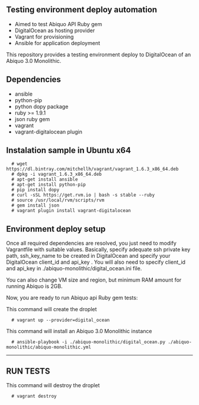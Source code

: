 ## Testing environment deploy automation

- Aimed to test Abiquo API Ruby gem
- DigitalOcean as hosting provider
- Vagrant for provisioning
- Ansible for application deployment

This repository provides a testing environment deploy to DigitalOcean of an Abiquo 3.0 Monolithic.

## Dependencies

- ansible
- python-pip
- python dopy package
- ruby >= 1.9.1
- json ruby gem
- vagrant
- vagrant-digitalocean plugin

## Instalation sample in Ubuntu x64

      # wget https://dl.bintray.com/mitchellh/vagrant/vagrant_1.6.3_x86_64.deb
      # dpkg -i vagrant_1.6.3_x86_64.deb 
      # apt-get install ansible
      # apt-get install python-pip
      # pip install dopy
      # curl -sSL https://get.rvm.io | bash -s stable --ruby
      # source /usr/local/rvm/scripts/rvm
      # gem install json
      # vagrant plugin install vagrant-digitalocean

## Environment deploy setup

Once all required dependencies are resolved, you just need to modify Vagrantfile with suitable values.
Basically, specify adequate ssh private key path, ssh_key_name to be created in DigitalOcean and
specify your DigitalOcean client_id and api_key .
You will also need to specify client_id and api_key in ./abiquo-monolithic/digital_ocean.ini file.

You can also change VM size and region, but minimum RAM amount for running Abiquo is 2GB.

Now, you are ready to run Abiquo api Ruby gem tests:

This command will create the droplet

      # vagrant up --provider=digital_ocean

This command will install an Abiquo 3.0 Monolithic instance

      # ansible-playbook -i ./abiquo-monolithic/digital_ocean.py ./abiquo-monolithic/abiquo-monolithic.yml

------
RUN TESTS
------

This command will destroy the droplet

      # vagrant destroy

